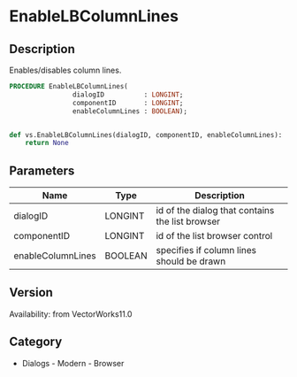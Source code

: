 # EnableLBColumnLines

## Description
Enables/disables column lines.

```pascal
PROCEDURE EnableLBColumnLines(
				dialogID          : LONGINT;
				componentID       : LONGINT;
				enableColumnLines : BOOLEAN);
```

```python

def vs.EnableLBColumnLines(dialogID, componentID, enableColumnLines):
    return None
```

## Parameters
|Name|Type|Description|
|---|---|---|
|dialogID|LONGINT|id of the dialog that contains the list browser|
|componentID|LONGINT|id of the list browser control|
|enableColumnLines|BOOLEAN|specifies if column lines should be drawn|

## Version
Availability: from VectorWorks11.0
## Category
* Dialogs - Modern - Browser

